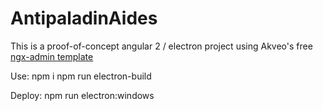 # AntipaladinAides

This is a proof-of-concept angular 2 / electron project using Akveo's free [ngx-admin template](https://github.com/akveo/ngx-admin)

Use:
    npm i
    npm run electron-build

Deploy:
    npm run electron:windows
